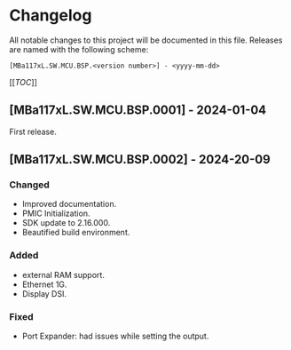 # Changelog

All notable changes to this project will be documented in this file.
Releases are named with the following scheme:

`[MBa117xL.SW.MCU.BSP.<version number>] - <yyyy-mm-dd>`

[[_TOC_]]

## [MBa117xL.SW.MCU.BSP.0001] - 2024-01-04

First release.

## [MBa117xL.SW.MCU.BSP.0002] - 2024-20-09

### Changed

* Improved documentation.
* PMIC Initialization.
* SDK update to 2.16.000.
* Beautified build environment.

### Added

* external RAM support.
* Ethernet 1G.
* Display DSI.

### Fixed

* Port Expander: had issues while setting the output.
